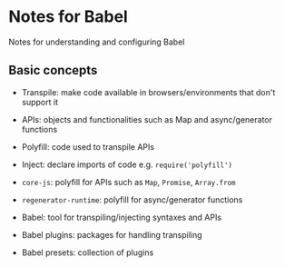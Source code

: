# Notes for Babel

Notes for understanding and configuring Babel

## Basic concepts

- Transpile: make code available in browsers/environments that don't support it

- APIs: objects and functionalities such as Map and async/generator functions

- Polyfill: code used to transpile APIs

- Inject: declare imports of code e.g. `require('polyfill')`

- `core-js`: polyfill for APIs such as `Map`, `Promise`, `Array.from`

- `regenerator-runtime`: polyfill for async/generator functions

- Babel: tool for transpiling/injecting syntaxes and APIs

- Babel plugins: packages for handling transpiling

- Babel presets: collection of plugins
